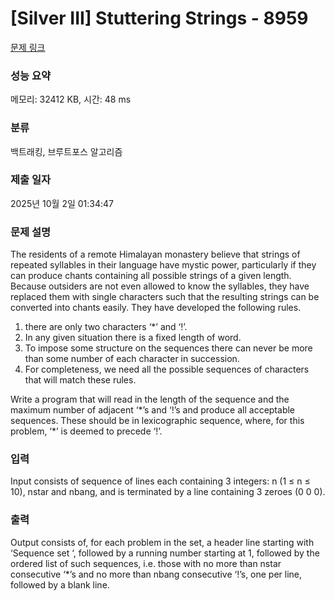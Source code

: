 # [Silver III] Stuttering Strings - 8959 

[문제 링크](https://www.acmicpc.net/problem/8959) 

### 성능 요약

메모리: 32412 KB, 시간: 48 ms

### 분류

백트래킹, 브루트포스 알고리즘

### 제출 일자

2025년 10월 2일 01:34:47

### 문제 설명

<p>The residents of a remote Himalayan monastery believe that strings of repeated syllables in their language have mystic power, particularly if they can produce chants containing all possible strings of a given length. Because outsiders are not even allowed to know the syllables, they have replaced them with single characters such that the resulting strings can be converted into chants easily. They have developed the following rules.</p>

<ol>
	<li>there are only two characters ‘*’ and ‘!’.</li>
	<li>In any given situation there is a fixed length of word.</li>
	<li>To impose some structure on the sequences there can never be more than some number of each character in succession.</li>
	<li>For completeness, we need all the possible sequences of characters that will match these rules.</li>
</ol>

<p>Write a program that will read in the length of the sequence and the maximum number of adjacent ‘*’s and ‘!’s and produce all acceptable sequences. These should be in lexicographic sequence, where, for this problem, ‘*’ is deemed to precede ‘!’.</p>

### 입력 

 <p>Input consists of sequence of lines each containing 3 integers: n (1 ≤ n ≤ 10), nstar and nbang, and is terminated by a line containing 3 zeroes (0 0 0).</p>

### 출력 

 <p>Output consists of, for each problem in the set, a header line starting with ‘Sequence set ‘, followed by a running number starting at 1, followed by the ordered list of such sequences, i.e. those with no more than nstar consecutive ‘*’s and no more than nbang consecutive ‘!’s, one per line, followed by a blank line.</p>

